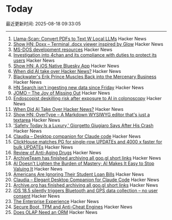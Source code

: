 # Today

最近更新时间: 2025-08-18 09:33:05

--- 
1. [Llama-Scan: Convert PDFs to Text W Local LLMs](https://github.com/ngafar/llama-scan) Hacker News
2. [Show HN: Doxx – Terminal .docx viewer inspired by Glow](https://github.com/bgreenwell/doxx) Hacker News
3. [MS-DOS development resources](https://github.com/SuperIlu/DOSDevelResources/blob/main/README.md) Hacker News
4. [Investigation into 4chan and its compliance with duties to protect its users](https://www.ofcom.org.uk/online-safety/illegal-and-harmful-content/investigation-into-4chan-and-its-compliance-with-duties-to-protect-its-users-from-illegal-content) Hacker News
5. [Show HN: A iOS Native Bluesky App](https://github.com/0xatrilla/LiquidSky) Hacker News
6. [When did AI take over Hacker News?](https://zachperk.com/blog/when-did-ai-take-over-hn) Hacker News
7. [Blackwater's Erik Prince Muscles Back into the Mercenary Business](https://www.wsj.com/world/americas/erik-prince-mercenaries-vectus-global-5a166dca) Hacker News
8. [HN Search isn't ingesting new data since Friday](https://github.com/algolia/hn-search/issues/248) Hacker News
9. [JOMO – The Joy of Missing Out](https://jomo.lol) Hacker News
10. [Endoscopist deskilling risk after exposure to AI in colonoscopy](https://www.thelancet.com/journals/langas/article/PIIS2468-1253(25)00133-5/abstract) Hacker News
11. [When Did AI Take Over Hacker News?](https://zachperk.com/blog/when-did-ai-take-over-hn) Hacker News
12. [Show HN: OverType – A Markdown WYSIWYG editor that's just a textarea](https://news.ycombinator.com/item?id=44932651) Hacker News
13. ['Safety Today Is a Luxury,' Giorgetto Giugiaro Says After His Crash](https://www.jalopnik.com/1930930/giorgetto-giugiaro-crash-op-ed/) Hacker News
14. [Claudia – Desktop companion for Claude code](https://claudiacode.com/) Hacker News
15. [ClickHouse matches PG for single-row UPDATEs and 4000 x faster for bulk UPDATEs](https://clickhouse.com/blog/update-performance-clickhouse-vs-postgresql) Hacker News
16. [Review of Anti-Aging Drugs](https://scienceblog.com/joshmitteldorf/2025/08/17/review-of-anti-aging-drugs/) Hacker News
17. [ArchiveTeam has finished archiving all goo.gl short links](https://tracker.archiveteam.org/goo-gl/) Hacker News
18. [AI Doesn't Lighten the Burden of Mastery; AI Makes It Easy to Stop Valuing It](https://playtechnique.io/blog/ai-doesnt-lighten-the-burden-of-mastery.html) Hacker News
19. [Americans Are Ignoring Their Student Loan Bills](https://news.bloomberglaw.com/banking-law/millions-of-americans-are-ignoring-their-student-loan-bills) Hacker News
20. [Claudia – Elegant Desktop Companion for Claude Code](https://claudiacode.com/) Hacker News
21. [Archive.org has finished archiving all goo.gl short links](https://tracker.archiveteam.org/goo-gl/) Hacker News
22. [iOS 18.5 silently triggers Bluetooth and GPS data collection – no user consent](https://github.com/JGoyd/iOS-18.5-Bluetooth-Privacy-Vuln) Hacker News
23. [The Enterprise Experience](https://churchofturing.github.io/the-enterprise-experience.html) Hacker News
24. [Secure Boot, TPM and Anti-Cheat Engines](https://andrewmoore.ca/blog/post/anticheat-secure-boot-tpm/) Hacker News
25. [Does OLAP Need an ORM](https://clickhouse.com/blog/moosestack-does-olap-need-an-orm) Hacker News
